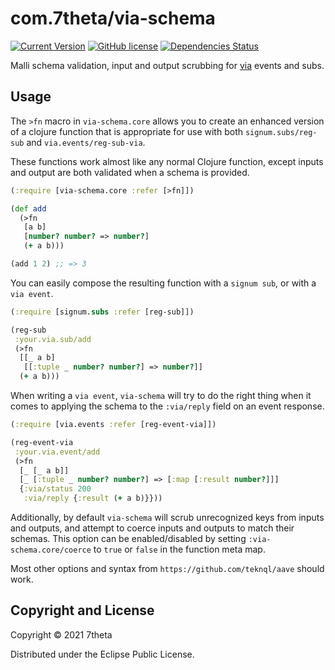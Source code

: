 # com.7theta/via-schema
[![Current Version](https://img.shields.io/clojars/v/com.7theta/via-schema.svg)](https://clojars.org/com.7theta/via-schema)
[![GitHub license](https://img.shields.io/github/license/7theta/via-schema.svg)](LICENSE)
[![Dependencies Status](https://jarkeeper.com/7theta/via-schema/status.svg)](https://jarkeeper.com/7theta/via-schema)

Malli schema validation, input and output scrubbing for [via](https://github.com/7theta/via) events and subs.

## Usage

The `>fn` macro in `via-schema.core` allows you to create an enhanced
version of a clojure function that is appropriate for use with both
`signum.subs/reg-sub` and `via.events/reg-sub-via`.

These functions work almost like any normal Clojure function, except
inputs and output are both validated when a schema is provided.

```clojure
(:require [via-schema.core :refer [>fn]])

(def add
  (>fn
   [a b]
   [number? number? => number?]
   (+ a b)))

(add 1 2) ;; => 3
```

You can easily compose the resulting function with a `signum sub`,
or with a `via event`.

```clojure
(:require [signum.subs :refer [reg-sub]])

(reg-sub
 :your.via.sub/add
 (>fn
  [[_ a b]
   [[:tuple _ number? number?] => number?]]
  (+ a b)))
```

When writing a `via event`, `via-schema` will try to do the right
thing when it comes to applying the schema to the `:via/reply` field
on an event response. 

```clojure
(:require [via.events :refer [reg-event-via]])

(reg-event-via
 :your.via.event/add
 (>fn
  [_ [_ a b]]
  [_ [:tuple _ number? number?] => [:map [:result number?]]]
  {:via/status 200
   :via/reply {:result (+ a b)}}))
```

Additionally, by default `via-schema` will scrub unrecognized keys from inputs
and outputs, and attempt to coerce inputs and outputs to match their
schemas. This option can be enabled/disabled by setting
`:via-schema.core/coerce` to `true` or `false` in the function meta
map.

Most other options and syntax from `https://github.com/teknql/aave`
should work.

## Copyright and License

Copyright © 2021 7theta

Distributed under the Eclipse Public License.
